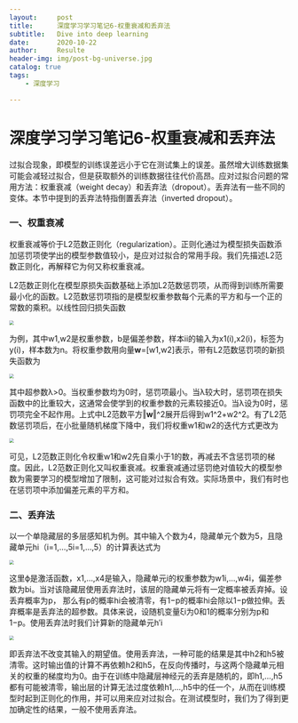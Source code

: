 ```yaml
---
layout:     post                    
title:      深度学习学习笔记6-权重衰减和丢弃法             
subtitle:   Dive into deep learning 
date:       2020-10-22              
author:     Resulte                      
header-img: img/post-bg-universe.jpg 
catalog: true                       
tags:                               
    - 深度学习

---
```


# 深度学习学习笔记6-权重衰减和丢弃法

过拟合现象，即模型的训练误差远小于它在测试集上的误差。虽然增大训练数据集可能会减轻过拟合，但是获取额外的训练数据往往代价高昂。应对过拟合问题的常用方法：权重衰减（weight decay）和丢弃法（dropout）。丢弃法有一些不同的变体。本节中提到的丢弃法特指倒置丢弃法（inverted dropout）。

### 一、权重衰减

权重衰减等价于L2范数正则化（regularization）。正则化通过为模型损失函数添加惩罚项使学出的模型参数值较小，是应对过拟合的常用手段。我们先描述L2范数正则化，再解释它为何又称权重衰减。

L2范数正则化在模型原损失函数基础上添加L2范数惩罚项，从而得到训练所需要最小化的函数。L2范数惩罚项指的是模型权重参数每个元素的平方和与一个正的常数的乘积。以线性回归损失函数

<img src="https://edu-boker.oss-cn-beijing.aliyuncs.com/dl/5/1.jpg" style="zoom:50%;" />

为例，其中w1,w2是权重参数，b是偏差参数，样本ii的输入为x1(i),x2(i)，标签为y(i)，样本数为n。将权重参数用向量**w**=[w1,w2]表示，带有L2范数惩罚项的新损失函数为

<img src="https://edu-boker.oss-cn-beijing.aliyuncs.com/dl/5/2.jpg" style="zoom:50%;" />

其中超参数λ>0。当权重参数均为0时，惩罚项最小。当λ较大时，惩罚项在损失函数中的比重较大，这通常会使学到的权重参数的元素较接近0。当λ设为0时，惩罚项完全不起作用。上式中L2范数平方‖**w**‖^2展开后得到w1^2+w2^2。有了L2范数惩罚项后，在小批量随机梯度下降中，我们将权重w1和w2的迭代方式更改为

<img src="https://edu-boker.oss-cn-beijing.aliyuncs.com/dl/5/3.jpg" style="zoom:50%;" />

可见，L2范数正则化令权重w1和w2先自乘小于1的数，再减去不含惩罚项的梯度。因此，L2范数正则化又叫权重衰减。权重衰减通过惩罚绝对值较大的模型参数为需要学习的模型增加了限制，这可能对过拟合有效。实际场景中，我们有时也在惩罚项中添加偏差元素的平方和。

### 二、丢弃法

以一个单隐藏层的多层感知机为例。其中输入个数为4，隐藏单元个数为5，且隐藏单元hi（i=1,…,5i=1,…,5）的计算表达式为

<img src="https://edu-boker.oss-cn-beijing.aliyuncs.com/dl/5/4.jpg" style="zoom:50%;" />

这里ϕ是激活函数，x1,…,x4是输入，隐藏单元i的权重参数为w1i,…,w4i，偏差参数为bi。当对该隐藏层使用丢弃法时，该层的隐藏单元将有一定概率被丢弃掉。设丢弃概率为p， 那么有p的概率hi会被清零，有1−p的概率hi会除以1−p做拉伸。丢弃概率是丢弃法的超参数。具体来说，设随机变量ξi为0和1的概率分别为p和1−p。使用丢弃法时我们计算新的隐藏单元h′i

<img src="https://edu-boker.oss-cn-beijing.aliyuncs.com/dl/5/5.jpg" style="zoom:50%;" />

即丢弃法不改变其输入的期望值。使用丢弃法，一种可能的结果是其中h2和h5被清零。这时输出值的计算不再依赖h2和h5，在反向传播时，与这两个隐藏单元相关的权重的梯度均为0。由于在训练中隐藏层神经元的丢弃是随机的，即h1,…,h5都有可能被清零，输出层的计算无法过度依赖h1,…,h5中的任一个，从而在训练模型时起到正则化的作用，并可以用来应对过拟合。在测试模型时，我们为了得到更加确定性的结果，一般不使用丢弃法。